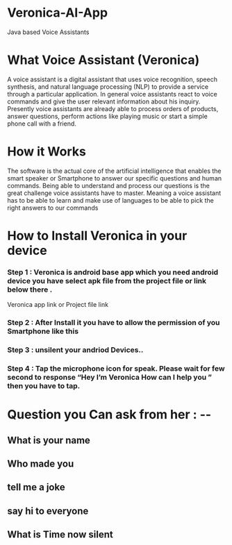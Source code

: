 # Veronica-AI-App
Java based Voice Assistants 

# What Voice Assistant (Veronica)

A voice assistant is a digital assistant that uses voice recognition, 
speech synthesis, and natural language processing (NLP) to provide a service through a particular application.
In general voice assistants react to voice commands and give the user relevant information about his inquiry.
Presently voice assistants are already able to process orders of products, answer questions, perform actions 
like playing music or start a simple phone call with a friend.


# How it Works

The software is the actual core of the artificial intelligence that enables the smart speaker or Smartphone to answer our specific questions and human commands. 
Being able to understand and process our questions is the great challenge voice assistants have to master. 
Meaning a voice assistant has to be able to learn and make use of languages to be able to pick the right answers to our commands


# How to Install Veronica in your device

### Step 1 : Veronica is android base app which you need android device you have select apk file from the project file or link below there .
Veronica app link
          or
Project file link

### Step 2 : After Install it you have to allow the permission of you Smartphone like this 

### Step 3 : unsilent  your andriod Devices..

### Step 4 : Tap the microphone icon for speak. Please wait for few second to response “Hey I’m Veronica How can I help you ” then you have to tap.

# Question you Can ask from her : -- 

## What is your name
## Who made you
## tell me a joke
## say hi to everyone
## What is Time now silent 

